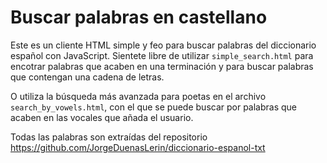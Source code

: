 # Buscar palabras en castellano
Este es un cliente HTML simple y feo para buscar palabras del diccionario español con JavaScript. Sientete libre de utilizar `simple_search.html` para encotrar palabras que acaben en una terminación y para buscar palabras que contengan una cadena de letras.

O utiliza la búsqueda más avanzada para poetas en el archivo `search_by_vowels.html`, con el que se puede buscar por palabras que acaben en las vocales que añada el usuario.

Todas las palabras son extraídas del repositorio https://github.com/JorgeDuenasLerin/diccionario-espanol-txt
